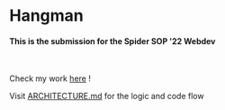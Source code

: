 # Hangman

#### This is the submission for the **Spider SOP '22 Webdev**

</br>

Check my work [here](https://storied-kitsune-2cc3b6.netlify.app/) !

Visit [ARCHITECTURE.md](./ARCHITECTURE.md) for the logic and code flow
